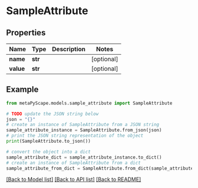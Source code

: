 # SampleAttribute


## Properties

Name | Type | Description | Notes
------------ | ------------- | ------------- | -------------
**name** | **str** |  | [optional] 
**value** | **str** |  | [optional] 

## Example

```python
from metaPyScape.models.sample_attribute import SampleAttribute

# TODO update the JSON string below
json = "{}"
# create an instance of SampleAttribute from a JSON string
sample_attribute_instance = SampleAttribute.from_json(json)
# print the JSON string representation of the object
print(SampleAttribute.to_json())

# convert the object into a dict
sample_attribute_dict = sample_attribute_instance.to_dict()
# create an instance of SampleAttribute from a dict
sample_attribute_from_dict = SampleAttribute.from_dict(sample_attribute_dict)
```
[[Back to Model list]](../README.md#documentation-for-models) [[Back to API list]](../README.md#documentation-for-api-endpoints) [[Back to README]](../README.md)


